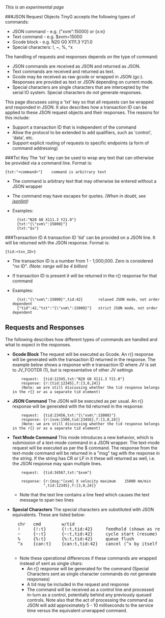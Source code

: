 _This is an experimental page_

###JSON Request Objects
TinyG accepts the following types of commands:

- JSON command - e.g. {"xvm":15000} or {x:n}
- Text command - e.g. $xvm=15000
- Gcode block - e.g. N20 G0 X111.3 Y21.0
- Special characters:  !, ~, %, ^x

The handling of requests and responses depends on the type of command:
- JSON commands are received as JSON and returned as JSON. 
- Text commands are received and returned as text. 
- Gcode may be received as raw gcode or wrapped in JSON (gc:). Responses are provided as text or JSON depending on current mode.
- Special characters are single characters that are intercepted by the serial IO system. Special characters do not generate responses.  

This page discusses using a 'txt' key so that all requests can be wrapped and responded in JSON. It also describes how a transaction ID can be applied to these JSON request objects and their responses. The reasons for this include:

- Support a transaction ID that is independent of the command
- Allow the protocol to be extended to add qualifiers, such as 'control', 'data', etc.
- Support explicit routing of requests to specific endpoints (a form of command addressing)

###Txt Key
The 'txt' key can be used to wrap any text that can otherwise be provided via a command line. Format is:

    {txt:"<command>"}    command is arbitrary text

  - The command is arbitrary text that may otherwise be entered without a JSON wrapper
  - The command may have escapes for quotes. _(When in doubt, see [jsonlint](http://jsonlint.org/))_
  - Examples:

          {txt:"N20 G0 X111.3 Y21.0"}
          {txt:"{\"xvm\":15000}"}
          {txt:"$x"}

###Transaction ID
A transaction ID 'tid' can be provided on a JSON line. It will be returned with the JSON response. Format is:

    {tid:<txn_ID>}

  - The transaction ID is a number from 1 - 1,000,000. Zero is considered "no ID". _(Note: range will be 4 billion)_
  - If transaction ID is present it will be returned in the r{} response for that command
  - Examples:

          {txt:"{\"xvm\":15000}",tid:42}       relaxed JSON mode, not order dependent
          {"tid":42,"txt":"{\"xvm\":15000}"}   strict JSON mode, not order dependent

## Requests and Responses
The following describes how different types of commands are handled and what to expect in the responses.

- **Gcode Block**
The request will be executed as Gcode. An r{} response will be generated with the transaction ID returned in the response. The example below shows a response with e transaction ID where JV is set to JV_FOOTER (1), but is representative of other JV settings

          request:  {tid:12345,txt:"N20 G0 X111.3 Y21.0"}
          response: {r:{tid:12345},f:[3,0,24]}
          (Note: we are still discussing whether the tid response belongs in the r{} or as a separate tid element)

- **JSON Command** The JSON will be executed as per usual. An r{} response will be generated with the tid returned in the response:

          request:  {tid:23456,txt:"{\"xvm\":15000}"}
          response: {r:{xvm:1500,tid:23456},f:[3,0,24]}
          (Note: we are still discussing whether the tid response belongs in the r{} or as a separate tid element)

- **Text Mode Command**  This mode introduces a new behavior, which is submission of a text-mode command in a JSON wrapper. The text-mode request will be executed as per the $ command. The response from the text-mode command will be returned in a "msg" tag with the response in the string. If the string has CR or LF in it these will returned as well, i.e. the JSON response may span multiple lines.

          request:  {tid:34567,txt:"$xvm"}

          response: {r:{msg:"[xvm] X velocity maximum    15000 mm/min
                    ",tid:12345},f:[3,0,24]}

  - Note that the text line contains a line feed which causes the text message to span two lines 

- **Special Characters** The special characters are substituted with JSON equivalents. These are listed below:

    <pre>
    chr   cmd        w/tid
    !     {!:t}      {!:t,tid:42}     feedhold (shown as relaxed JSON)
    ~     {~:t}      {~:t,tid:42}     cycle start (resume)
    %     {%:t}      {%:t,tid:42}     queue flush
    ^x    {can:t}    {can:t,tid:42}   cancel (^x by itself is non-printable ASCII)
    </pre>

  - Note these operational differences if these commands are wrapped instead of sent as single chars:
    - An r{} response will be generated for the command (Special Characters sent as single character commands do not generate responses)
    - A tid may be included in the request and response
    - The command will be received as a control line and processed in-turn as a control, potentially behind any previously queued controls. Note also that the act of processing the command as JSON will add approximately 5 - 10 milliseconds to the service time versus the equivalent unwrapped command.
